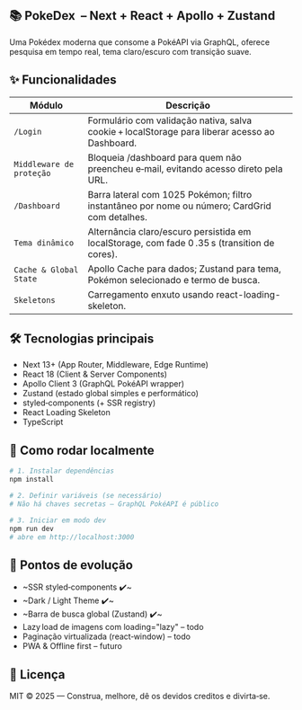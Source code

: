## 📚 PokeDex  – Next + React + Apollo + Zustand
Uma Pokédex moderna que consome a PokéAPI via GraphQL, oferece pesquisa em tempo real, tema claro/escuro com transição suave.

## ✨ Funcionalidades


| Módulo | Descrição |
|--------|-----------|
|`/Login`| Formulário com validação nativa, salva cookie + localStorage para liberar acesso ao Dashboard.|
|`Middleware de proteção`| Bloqueia /dashboard para quem não preencheu e‑mail, evitando acesso direto pela URL.|
|`/Dashboard`| Barra lateral com 1025 Pokémon; filtro instantâneo por nome ou número; CardGrid com detalhes.|
|`Tema dinâmico`| Alternância claro/escuro persistida em localStorage, com fade 0 .35 s (transition de cores).|
|`Cache & Global State`| Apollo Cache para dados; Zustand para tema, Pokémon selecionado e termo de busca.|
|`Skeletons`| Carregamento enxuto usando react-loading-skeleton.|

## 🛠 Tecnologias principais

 - Next 13+ (App Router, Middleware, Edge Runtime)
 - React 18 (Client & Server Components)
 - Apollo Client 3 (GraphQL PokéAPI wrapper)
 - Zustand (estado global simples e performático)
 - styled‑components (+ SSR registry)
 - React Loading Skeleton
 - TypeScript

## 🚀 Como rodar localmente

```bash
# 1. Instalar dependências
npm install

# 2. Definir variáveis (se necessário)
# Não há chaves secretas – GraphQL PokéAPI é público

# 3. Iniciar em modo dev
npm run dev
# abre em http://localhost:3000
```
## 🧩 Pontos de evolução

- ~SSR styled‑components ✔️~
- ~Dark / Light Theme ✔️~
- ~Barra de busca global (Zustand) ✔️~
- Lazy load de imagens com loading="lazy" – todo
- Paginação virtualizada (react‑window) – todo
- PWA & Offline first – futuro

## 📝 Licença

MIT © 2025 — Construa, melhore, dê os devidos creditos e divirta‑se.
